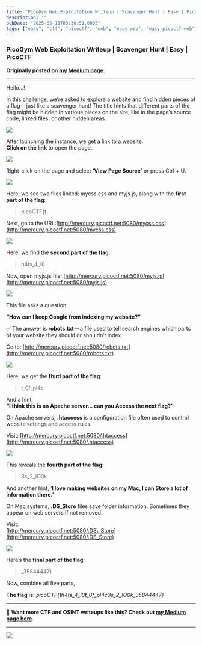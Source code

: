 ```yaml
---
title: "PicoGym Web Exploitation Writeup | Scavenger Hunt | Easy | PicoCTF"
description: ""
pubDate: "2025-05-13T03:30:51.000Z"
tags: ["easy", "ctf", "picoctf", "web", "easy-web", "easy-picoctf-web", "easy-picoctf", "picoctf-web"]
---
```


### PicoGym Web Exploitation Writeup | Scavenger Hunt | Easy | PicoCTF

**Originally posted on <a href="https://medium.com/@bl0ss0mx5/picogym-web-exploitation-writeup-scavenger-hunt-easy-picoctf-bf254302f920" target="_blank" rel="noopener noreferrer">my Medium page</a>.**

---

Hello…!

In this challenge, we’re asked to explore a website and find hidden pieces of a flag — just like a scavenger hunt! The title hints that different parts of the flag might be hidden in various places on the site, like in the page’s source code, linked files, or other hidden areas.

![](https://cdn-images-1.medium.com/max/650/1*ejUGgvPcJcthDLum1s7_vQ.png)

After launching the instance, we get a link to a website.  
**Click on the link** to open the page.

![](https://cdn-images-1.medium.com/max/1024/1*pziNAV51j-GP23aJoM9MgQ.png)

Right-click on the page and select **‘View Page Source’** or press Ctrl + U.

![](https://cdn-images-1.medium.com/max/868/1*2PWA-9onjv3Y9QBIMdkaIQ.png)

Here, we see two files linked: mycss.css and myjs.js, along with the **first part of the flag**:

> picoCTF{t

Next, go to the URL:[http://mercury.picoctf.net:5080/mycss.css](http://mercury.picoctf.net:5080/mycss.css)

![](https://cdn-images-1.medium.com/max/787/1*QZ71kOHUJcSc7tlo9yfQXg.png)

Here, we find the **second part of the flag**:

> h4ts\_4\_l0

Now, open myjs.js file: [http://mercury.picoctf.net:5080/myjs.js](http://mercury.picoctf.net:5080/myjs.js)

![](https://cdn-images-1.medium.com/max/475/1*llMn_9-pytJaDwY8ugw8AQ.png)

This file asks a question:

**“How can I keep Google from indexing my website?”**

✅ The answer is **robots.txt** — a file used to tell search engines which parts of your website they should or shouldn’t index.

Go to: [http://mercury.picoctf.net:5080/robots.txt](http://mercury.picoctf.net:5080/robots.txt)

![](https://cdn-images-1.medium.com/max/555/1*Dh773JG4wUU4kTDNWbp3QQ.png)

Here, we get the **third part of the flag**:

> t\_0f\_pl4c

And a hint:  
**“I think this is an Apache server… can you Access the next flag?”**

On Apache servers, **.htaccess** is a configuration file often used to control website settings and access rules.

Visit: [http://mercury.picoctf.net:5080/.htaccess](http://mercury.picoctf.net:5080/.htaccess)

![](https://cdn-images-1.medium.com/max/641/1*MhwTy8UBQmGA4Ookv-WBdw.png)

This reveals the **fourth part of the flag**:

> 3s\_2\_lO0k

And another hint, ‘**I love making websites on my Mac, I can Store a lot of information there.’**

On Mac systems, **.DS\_Store** files save folder information. Sometimes they appear on web servers if not removed.

Visit:  
[http://mercury.picoctf.net:5080/.DS\_Store](http://mercury.picoctf.net:5080/.DS_Store)

![](https://cdn-images-1.medium.com/max/523/1*VHU1l2yd2Nx0Y_nvW84ZWw.png)

Here’s the **final part of the flag**:

> \_35844447}

Now, combine all five parts,

**The flag is:** _picoCTF{th4ts\_4\_l0t\_0f\_pl4c3s\_2\_lO0k\_35844447}_

---

📖 **Want more CTF and OSINT writeups like this? Check out <a href="https://medium.com/@bl0ss0mx5" target="_blank" rel="noopener noreferrer">my Medium page here</a>.**

---

![](https://medium.com/_/stat?event=post.clientViewed&referrerSource=full_rss&postId=bf254302f920)